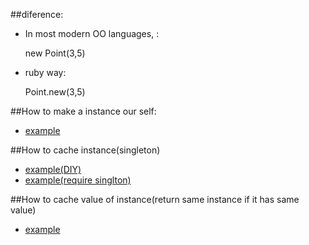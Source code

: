 ##diference:
* In most modern OO languages, :
  
  new Point(3,5)
* ruby way: 

  Point.new(3,5)

##How to make a instance our self:

* [example](007_constructors.rb)

##How to cache instance(singleton)

* [example(DIY)](007_constructors_snowflake.rb)
* [example(require singlton)](007_constructors_snowflake_change.rb)

##How to cache value of instance(return same instance if it has same value)

* [example](007_constructors_cachevalue.rb)
